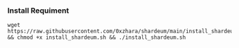 ### Install Requiment
```lay 
wget https://raw.githubusercontent.com/0xzhara/shardeum/main/install_shardeum.sh && chmod +x install_shardeum.sh && ./install_shardeum.sh 
```
